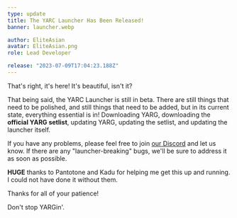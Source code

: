 ```yaml
---
type: update
title: The YARC Launcher Has Been Released!
banner: launcher.webp

author: EliteAsian
avatar: EliteAsian.png
role: Lead Developer

release: "2023-07-09T17:04:23.188Z"
---
```


That's right, it's here! It's beautiful, isn't it?

That being said, the YARC Launcher is still in beta. There are still things that need to be polished, and still things that need to be added, but in its current state, everything essential is in! Downloading YARG, downloading the **official YARG setlist**, updating YARG, updating the setlist, and updating the launcher itself. 

If you have any problems, please feel free to join [our Discord](https://discord.gg/sqpu4R552r) and let us know. If there are any "launcher-breaking" bugs, we'll be sure to address it as soon as possible.

**HUGE** thanks to Pantotone and Kadu for helping me get this up and running. I could not have done it without them.

Thanks for all of your patience!

Don't stop YARGin'.